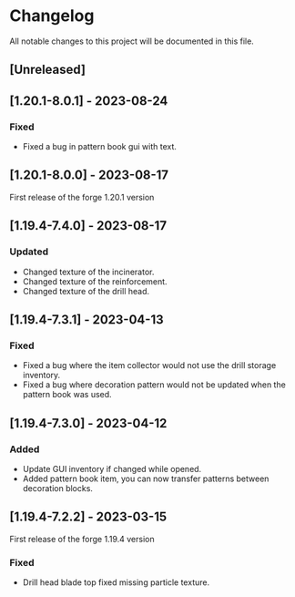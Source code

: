 # Changelog

All notable changes to this project will be documented in this file.

## [Unreleased]

## [1.20.1-8.0.1] - 2023-08-24

### Fixed

- Fixed a bug in pattern book gui with text.

## [1.20.1-8.0.0] - 2023-08-17

First release of the forge 1.20.1 version

## [1.19.4-7.4.0] - 2023-08-17

### Updated

- Changed texture of the incinerator.
- Changed texture of the reinforcement.
- Changed texture of the drill head.

## [1.19.4-7.3.1] - 2023-04-13

### Fixed

- Fixed a bug where the item collector would not use the drill storage inventory.
- Fixed a bug where decoration pattern would not be updated when the pattern book was used.

## [1.19.4-7.3.0] - 2023-04-12

### Added

- Update GUI inventory if changed while opened.
- Added pattern book item, you can now transfer patterns between decoration blocks.

## [1.19.4-7.2.2] - 2023-03-15

First release of the forge 1.19.4 version

### Fixed

- Drill head blade top fixed missing particle texture.